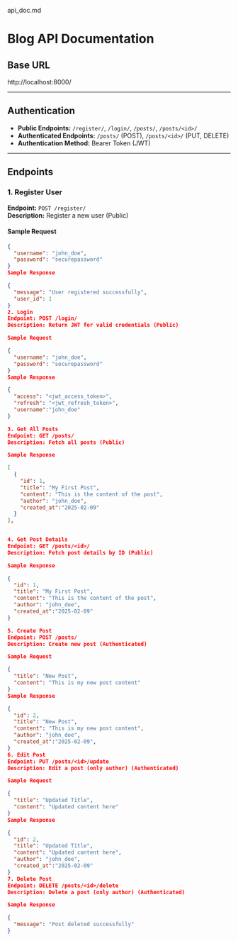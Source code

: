 api_doc.md

# Blog API Documentation

## Base URL

http://localhost:8000/

---

## Authentication

- **Public Endpoints:** `/register/`, `/login/`, `/posts/`, `/posts/<id>/`
- **Authenticated Endpoints:** `/posts/` (POST), `/posts/<id>/` (PUT, DELETE)
- **Authentication Method:** Bearer Token (JWT)

---

## Endpoints

### 1. Register User

**Endpoint:** `POST /register/`  
**Description:** Register a new user (Public)

#### Sample Request

```json
{
  "username": "john_doe",
  "password": "securepassword"
}
Sample Response

{
  "message": "User registered successfully",
  "user_id": 1
}
2. Login
Endpoint: POST /login/
Description: Return JWT for valid credentials (Public)

Sample Request

{
  "username": "john_doe",
  "password": "securepassword"
}
Sample Response

{
  "access": "<jwt_access_token>",
  "refresh": "<jwt_refresh_token>",
  "username":"john_doe"
}

3. Get All Posts
Endpoint: GET /posts/
Description: Fetch all posts (Public)

Sample Response

[
  {
    "id": 1,
    "title": "My First Post",
    "content": "This is the content of the post",
    "author": "john_doe",
    "created_at":"2025-02-09"
  }
],


4. Get Post Details
Endpoint: GET /posts/<id>/
Description: Fetch post details by ID (Public)

Sample Response

{
  "id": 1,
  "title": "My First Post",
  "content": "This is the content of the post",
  "author": "john_doe",
  "created_at":"2025-02-09"
}

5. Create Post
Endpoint: POST /posts/
Description: Create new post (Authenticated)

Sample Request

{
  "title": "New Post",
  "content": "This is my new post content"
}
Sample Response

{
  "id": 2,
  "title": "New Post",
  "content": "This is my new post content",
  "author": "john_doe",
  "created_at":"2025-02-09",
}
6. Edit Post
Endpoint: PUT /posts/<id>/update
Description: Edit a post (only author) (Authenticated)

Sample Request

{
  "title": "Updated Title",
  "content": "Updated content here"
}
Sample Response

{
  "id": 2,
  "title": "Updated Title",
  "content": "Updated content here",
  "author": "john_doe",
  "created_at":"2025-02-09"
}
7. Delete Post
Endpoint: DELETE /posts/<id>/delete
Description: Delete a post (only author) (Authenticated)

Sample Response

{
  "message": "Post deleted successfully"
}



```
